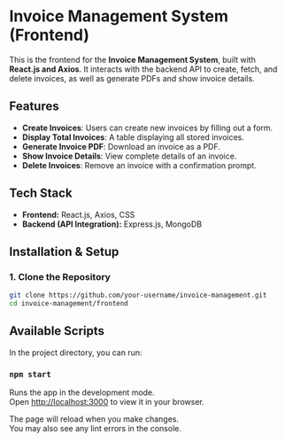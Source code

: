 # Invoice Management System (Frontend)

This is the frontend for the **Invoice Management System**, built with **React.js and Axios**. It interacts with the backend API to create, fetch, and delete invoices, as well as generate PDFs and show invoice details.

## Features
- **Create Invoices**: Users can create new invoices by filling out a form.
- **Display Total Invoices**: A table displaying all stored invoices.
- **Generate Invoice PDF**: Download an invoice as a PDF.
- **Show Invoice Details**: View complete details of an invoice.
- **Delete Invoices**: Remove an invoice with a confirmation prompt.

## Tech Stack
- **Frontend:** React.js, Axios, CSS
- **Backend (API Integration):** Express.js, MongoDB

## Installation & Setup
### 1. Clone the Repository
```sh
git clone https://github.com/your-username/invoice-management.git
cd invoice-management/frontend
```


## Available Scripts

In the project directory, you can run:

### `npm start`

Runs the app in the development mode.\
Open [http://localhost:3000](http://localhost:3000) to view it in your browser.

The page will reload when you make changes.\
You may also see any lint errors in the console.

